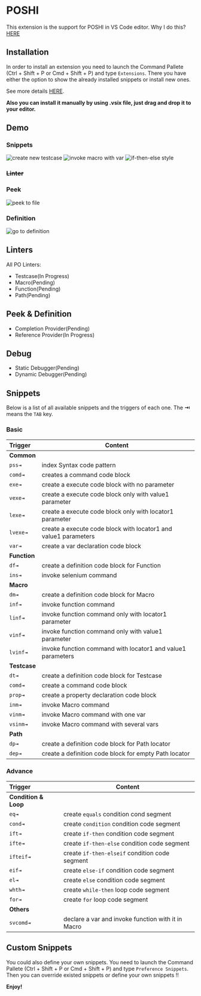 # POSHI

This extension is the support for POSHI in VS Code editor. Why I do this? [HERE](./INSPIRATION.md)

## Installation
In order to install an extension you need to launch the Command Pallete (Ctrl + Shift + P or Cmd + Shift + P) and type `Extensions`. There you have either the option to show the already installed snippets or install new ones.

See more details [HERE](https://marketplace.visualstudio.com/items?itemName=lyon.POSHI).

**Also you can install it manually by using .vsix file, just drag and drop it to your editor.**

## Demo
### Snippets
![create new testcase](images/demo1.gif)
![invoke macro with var](images/demo2.gif)
![if-then-else style](images/demo3.gif)

### ~~Linter~~

### Peek
![peek to file](images/demo4.gif)

### Definition
![go to definition](images/demo5.gif)

## Linters
All PO Linters:
* Testcase(In Progress)
* Macro(Pending)
* Function(Pending)
* Path(Pending)

## Peek & Definition
* Completion Provider(Pending)
* Reference Provider(In Progress)

## Debug
* Static Debugger(Pending)
* Dynamic Debugger(Pending)

## Snippets

Below is a list of all available snippets and the triggers of each one. The **⇥** means the `TAB` key.

### Basic

| Trigger  | Content |
| :------- | ------- |
| **Common** |  |
| `pss⇥` | index Syntax code pattern |
| `comd⇥` | creates a command code block |
| `exe⇥`| create a execute code block with no parameter |
| `vexe⇥` | create a execute code block only with value1 parameter |
| `lexe⇥` | create a execute code block only with locator1 parameter |
| `lvexe⇥` | create a execute code block with locator1 and value1 parameters |
| `var⇥` | create a var declaration code block |
| **Function** |  |
| `df⇥` | create a definition code block for Function |
| `ins⇥` | invoke selenium command |
| **Macro** |  |
| `dm⇥` | create a definition code block for Macro |
| `inf⇥` | invoke function command |.
| `linf⇥` | invoke function command only with locator1 parameter |
| `vinf⇥` | invoke function command only with value1 parameter |
| `lvinf⇥` | invoke function command with locator1 and value1 parameters |
| **Testcase** |  |
| `dt⇥` | create a definition code block for Testcase |
| `comd⇥` | create a command code block |
| `prop⇥` | create a property declaration code block |
| `inm⇥` | invoke Macro command |
| `vinm⇥` | invoke Macro command with one var |
| `vsinm⇥` | invoke Macro command with several vars |
| **Path** |  |
| `dp⇥` | create a definition code block for Path locator |
| `dep⇥` | create a definition code block for empty Path locator |


### Advance
| Trigger  | Content |
| :------- | ------- |
| **Condition & Loop** |  |
| `eq⇥` | create `equals` condition cond segment |
| `cond⇥` | create `condition` condition code segment |
| `ift⇥` | create `if-then` condition code segment |
| `ifte⇥` | create `if-then-else` condition code segment |
| `ifteif⇥` | create `if-then-elseif` condition code segment |
| `eif⇥` | create `else-if` condition code segment |
| `el⇥` | create `else` condition code segment |
| `whth⇥` | create `while-then` loop code segment| 
| `for⇥` | create `for` loop code segment |
| **Others** |  |
| `svcomd⇥` | declare a var and invoke function with it in Macro |


## Custom Snippets
You could also define your own snippets. You need to launch the Command Pallete (Ctrl + Shift + P or Cmd + Shift + P) and type `Preference Snippets`. Then you can override existed snippets or define your own snippets !!

**Enjoy!**